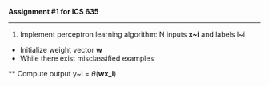 **Assignment #1 for ICS 635**

- - -

1. Implement perceptron learning algorithm: N inputs **x~i** and labels l~i

* Initialize weight vector **w**
* While there exist misclassified examples:

** Compute output y~i = $\theta$(**wx_i**)
